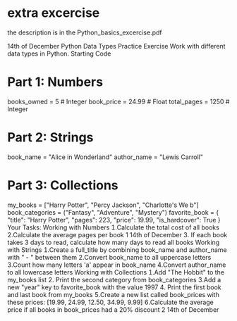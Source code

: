 # extra excercise
the description is in the Python_basics_excercise.pdf



14th of December
 Python Data Types Practice Exercise
 Work with different data types in Python.
 Starting Code
 # Part 1: Numbers
 books_owned = 5              # Integer
 book_price = 24.99          # Float
 total_pages = 1250          # Integer
 # Part 2: Strings
 book_name = "Alice in Wonderland"
 author_name = "Lewis Carroll"
 # Part 3: Collections
 my_books = ["Harry Potter", "Percy Jackson", "Charlotte's We
 b"]
 book_categories = ("Fantasy", "Adventure", "Mystery")
 favorite_book = {
 "title": "Harry Potter",
 "pages": 223,
 "price": 19.99,
 "is_hardcover": True
 }
 Your Tasks:
 Working with Numbers
 Calculate the total cost of all books
 Calculate the average pages per book
 1
 14th of December
 If each book takes 3 days to read, calculate how many days to read all books
 Working with Strings
 Create a full_title by combining book_name and author_name with " - " 
between them
 Convert book_name to all uppercase letters
 Count how many letters 'a' appear in book_name
 Convert author_name to all lowercase letters
 Working with Collections
 Add "The Hobbit" to the my_books list
  Print the second category from book_categories
 Add a new "year" key to favorite_book with the value 1997
  Print the first book and last book from my_books
 Create a new list called book_prices with these prices: 19.99, 24.99, 12.50, 
34.99, 9.99
 Calculate the average price if all books in book_prices had a 20% discount
 2
 14th of December